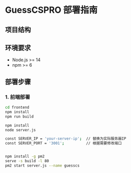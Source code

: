 # GuessCSPRO 部署指南

## 项目结构

## 环境要求
- Node.js >= 14
- npm >= 6

## 部署步骤

### 1. 前端部署
```bash
cd frontend
npm install
npm run build

npm install
node server.js

const SERVER_IP = 'your-server-ip';  // 替换为实际服务器IP
const SERVER_PORT = '3001';          // 根据需要修改端口


npm install -g pm2
serve -s build -l 80
pm2 start server.js --name guesscs